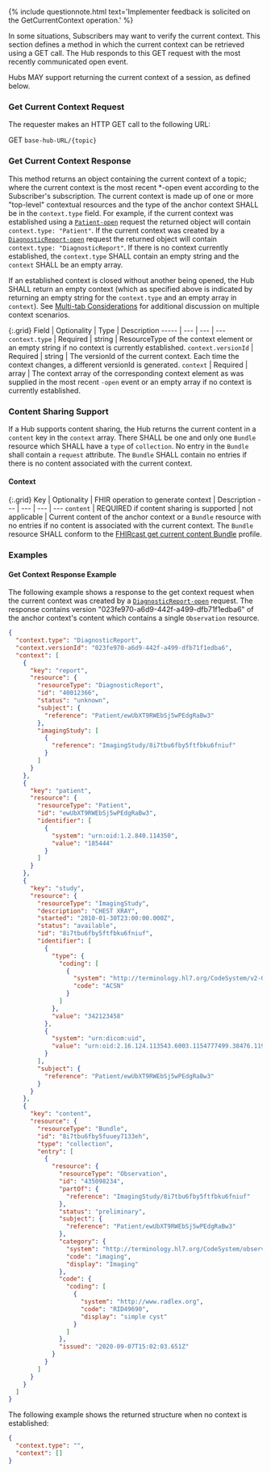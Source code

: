 {% include questionnote.html text='Implementer feedback is solicited on the GetCurrentContext operation.' %}

In some situations, Subscribers may want to verify the current context. This section defines a method in which the current context can be retrieved using a GET call. The Hub responds to this GET request with the most recently communicated open event. 

Hubs MAY support returning the current context of a session, as defined below.

### Get Current Context Request

The requester makes an HTTP GET call to the following URL:

GET `base-hub-URL/{topic}`

### Get Current Context Response

This method returns an object containing the current context of a topic; where the current context is the most recent *-open event according to the Subscriber's subscription.  The current context is made up of one or more "top-level" contextual resources and the type of the anchor context SHALL be in the `context.type` field.  For example, if the current context was established using a [`Patient-open`](3-3-1-patient-open.html) request the returned object will contain `context.type: "Patient"`.  If the current context was created by a [`DiagnosticReport-open`](3-6-1-diagnosticreport-open.html) request the returned object will contain `context.type: "DiagnosticReport"`.  If there is no context currently established, the `context.type` SHALL contain an empty string and the `context` SHALL be an empty array.

If an established context is closed without another being opened, the Hub SHALL return an empty context (which as specified above is indicated by returning an empty string for the `context.type` and an empty array in `context`).  See [Multi-tab Considerations](4-4-multitab-considerations.html) for additional discussion on multiple context scenarios.

{:.grid}
Field | Optionality | Type | Description
----- | --- | --- | ---
`context.type` | Required | string | ResourceType of the context element or an empty string if no context is currently established.
`context.versionId` | Required | string | The versionId of the current context. Each time the context changes, a different versionId is generated.
`context`   | Required | array | The context array of the corresponding context element as was supplied in the most recent `-open` event or an empty array if no context is currently established.

### Content Sharing Support

If a Hub supports content sharing, the Hub returns the current content in a `content` key in the `context` array.  There SHALL be one and only one `Bundle` resource which SHALL have a `type` of `collection`.  No entry in the `Bundle` shall contain a `request` attribute.  The `Bundle` SHALL contain no entries if there is no content associated with the current context.

#### Context

{:.grid}
Key | Optionality | FHIR operation to generate context | Description
--- | --- | --- | ---
`content` | REQUIRED if content sharing is supported | not applicable | Current content of the anchor context or a `Bundle` resource with no entries if no content is associated with the current context. The `Bundle` resource SHALL conform to the [FHIRcast get current content Bundle](StructureDefinition-fhircast-get-current-content-bundle.html) profile.

### Examples

#### Get Context Response Example

The following example shows a response to the get context request when the current context was created by a [`DiagnosticReport-open`](3-6-1-DiagnosticReport-open.html) request.  The response contains version "023fe970-a6d9-442f-a499-dfb71f1edba6" of the anchor context's content which contains a single `Observation` resource. 

```json
{
  "context.type": "DiagnosticReport",
  "context.versionId": "023fe970-a6d9-442f-a499-dfb71f1edba6",
  "context": [
    {
      "key": "report",
      "resource": {
        "resourceType": "DiagnosticReport",
        "id": "40012366",
        "status": "unknown",
        "subject": {
          "reference": "Patient/ewUbXT9RWEbSj5wPEdgRaBw3"
        },
        "imagingStudy": [
          {
            "reference": "ImagingStudy/8i7tbu6fby5ftfbku6fniuf"
          }
        ]
      }
    },
    {
      "key": "patient",
      "resource": {
        "resourceType": "Patient",
        "id": "ewUbXT9RWEbSj5wPEdgRaBw3",
        "identifier": [
          {
            "system": "urn:oid:1.2.840.114350",
            "value": "185444"
          }
        ]
      }
    },
    {
      "key": "study",
      "resource": {
        "resourceType": "ImagingStudy",
        "description": "CHEST XRAY",
        "started": "2010-01-30T23:00:00.000Z",
        "status": "available",
        "id": "8i7tbu6fby5ftfbku6fniuf",
        "identifier": [
          {
            "type": {
              "coding": [
                {
                  "system": "http://terminology.hl7.org/CodeSystem/v2-0203",
                  "code": "ACSN"
                }
              ]
            },
            "value": "342123458"
          },
          {
            "system": "urn:dicom:uid",
            "value": "urn:oid:2.16.124.113543.6003.1154777499.38476.11982.4847614254"
          }
        ],
        "subject": {
          "reference": "Patient/ewUbXT9RWEbSj5wPEdgRaBw3"
        }
      }
    },
    {
      "key": "content",
      "resource": {
        "resourceType": "Bundle",
        "id": "8i7tbu6fby5fuuey7133eh",
        "type": "collection",
        "entry": [
          {
            "resource": {
              "resourceType": "Observation",
              "id": "435098234",
              "partOf": {
                "reference": "ImagingStudy/8i7tbu6fby5ftfbku6fniuf"
              },
              "status": "preliminary",
              "subject": {
                "reference": "Patient/ewUbXT9RWEbSj5wPEdgRaBw3"
              },
              "category": {
                "system": "http://terminology.hl7.org/CodeSystem/observation-category",
                "code": "imaging",
                "display": "Imaging"
              },
              "code": {
                "coding": [
                  {
                    "system": "http://www.radlex.org",
                    "code": "RID49690",
                    "display": "simple cyst"
                  }
                ]
              },
              "issued": "2020-09-07T15:02:03.651Z"
            }
          }
        ]
      }
    }
  ]
}
```
The following example shows the returned structure when no context is established:

```json
{
  "context.type": "",
  "context": []
}
```
